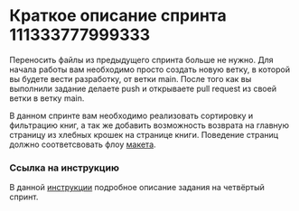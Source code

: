 # Краткое описание спринта 111333777999333
 Переносить файлы из предыдущего спринта больше не нужно. Для начала работы вам необходимо просто создать новую ветку, в которой вы будете вести разработку, от ветки main. После того как вы выполнили задание делаете push и открываете pull request из своей ветки в ветку main.

В данном спринте вам необходимо реализовать сортировку и фильтрацию книг, а так же добавить возможность возврата на главную страницу из хлебных крошек на странице книги.
Поведение страниц должно соответсвовать флоу [макета](https://www.figma.com/file/d8LhhLjMkaTfPvAcYQULNv/Library---students-file?node-id=3601%3A32185&t=WHYHy5dLhHhBpShp-0).

### Ссылка на инструкцию
В данной [инструкции](https://docs.google.com/document/d/1vgj_EIHl5IvVqNaPZChI07kBtkbLKaBh/edit) подробное описание задания на четвёртый спринт.

